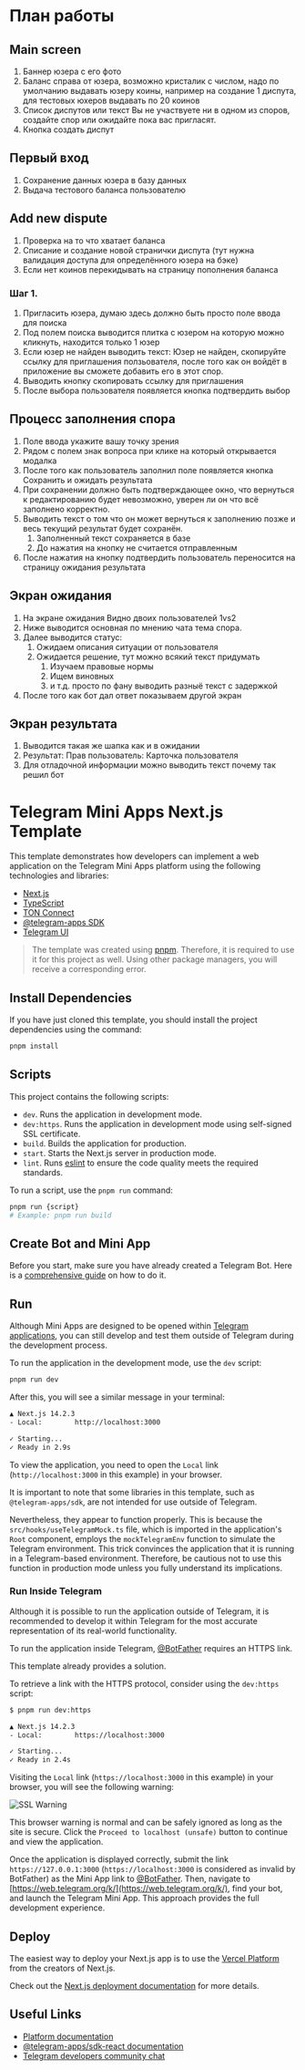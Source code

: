 # План работы
## Main screen
1. Баннер юзера с его фото
2. Баланс справа от юзера, возможно кристалик с числом, надо по умолчанию выдавать юзеру коины, например на создание 1 диспута, для тестовых юхеров выдавать по 20 коинов
3. Список диспутов или текст Вы не участвуете ни в одном из споров, создайте спор или ожидайте пока вас пригласят.
4. Кнопка создать диспут

## Первый вход
1. Сохранение данных юзера в базу данных
2. Выдача тестового баланса пользователю

## Add new dispute
1. Проверка на то что хватает баланса
2. Списание и создание новой странички диспута (тут нужна валидация доступа для определённого юзера на бэке)
3. Если нет коинов перекидывать на страницу пополнения баланса

### Шаг 1.
1. Пригласить юзера, думаю здесь должно быть просто поле ввода для поиска
2. Под полем поиска выводится плитка с юзером на которую можно кликнуть, находится только 1 юзер
3. Если юзер не найден выводить текст: Юзер не найден, скопируйте ссылку для приглашения ползьователя, после того как он войдёт в приложение вы сможете добавить его в этот спор.
4. Выводить кнопку скопировать ссылку для приглашения
5. После выбора пользователя появляется кнопка подтвердить выбор

## Процесс заполнения спора
1. Поле ввода укажите вашу точку зрения 
2. Рядом с полем знак вопроса при клике на который открывается модалка
3. После того как пользователь заполнил поле появляется кнопка Сохранить и ожидать результата
4. При сохранении должно быть подтверждающее окно, что вернуться к редактированию будет невозможно, уверен ли он что всё заполнено корректно.
5. Выводить текст о том что он может вернуться к заполнению позже и весь текущий результат будет сохранён.
   1. Заполненный текст сохраняется в базе
   2. До нажатия на кнопку не считается отправленным
6. После нажатия на кнопку подтвердить пользователь переносится на страницу ожидания результата

## Экран ожидания
1. На экране ожидания Видно двоих пользователей 1vs2
2. Ниже выводится основная по мнению чата тема спора.
3. Далее выводится статус:
   1. Ожидаем описания ситуации от пользователя
   2. Ожидается решение, тут можно всякий текст придумать
      1. Изучаем правовые нормы
      2. Ищем виновных
      3. и т.д. просто по фану выводить разныё текст с задержкой
4. После того как бот дал ответ показываем другой экран

## Экран результата
1. Выводится такая же шапка как и в ожидании
2. Результат: Прав пользователь: Карточка пользователя
3. Для отладочной информации можно выводить текст почему так решил бот

# Telegram Mini Apps Next.js Template

This template demonstrates how developers can implement a web application on the Telegram
Mini Apps platform using the following technologies and libraries:

- [Next.js](https://nextjs.org/)
- [TypeScript](https://www.typescriptlang.org/)
- [TON Connect](https://docs.ton.org/develop/dapps/ton-connect/overview)
- [@telegram-apps SDK](https://docs.telegram-mini-apps.com/packages/telegram-apps-sdk)
- [Telegram UI](https://github.com/Telegram-Mini-Apps/TelegramUI)

> The template was created using [pnpm](https://pnpm.io/). Therefore, it is required to use
> it for this project as well. Using other package managers, you will receive a corresponding error.

## Install Dependencies

If you have just cloned this template, you should install the project dependencies using the
command:

```Bash
pnpm install
```

## Scripts

This project contains the following scripts:

- `dev`. Runs the application in development mode.
- `dev:https`. Runs the application in development mode using self-signed SSL certificate.
- `build`. Builds the application for production.
- `start`. Starts the Next.js server in production mode.
- `lint`. Runs [eslint](https://eslint.org/) to ensure the code quality meets the required
  standards.

To run a script, use the `pnpm run` command:

```Bash
pnpm run {script}
# Example: pnpm run build
```

## Create Bot and Mini App

Before you start, make sure you have already created a Telegram Bot. Here is
a [comprehensive guide](https://docs.telegram-mini-apps.com/platform/creating-new-app) on how to
do it.

## Run

Although Mini Apps are designed to be opened
within [Telegram applications](https://docs.telegram-mini-apps.com/platform/about#supported-applications),
you can still develop and test them outside of Telegram during the development process.

To run the application in the development mode, use the `dev` script:

```bash
pnpm run dev
```

After this, you will see a similar message in your terminal:

```bash
▲ Next.js 14.2.3
- Local:        http://localhost:3000

✓ Starting...
✓ Ready in 2.9s
```

To view the application, you need to open the `Local`
link (`http://localhost:3000` in this example) in your browser.

It is important to note that some libraries in this template, such as `@telegram-apps/sdk`, are not
intended for use outside of Telegram.

Nevertheless, they appear to function properly. This is because the `src/hooks/useTelegramMock.ts`
file, which is imported in the application's `Root` component, employs the `mockTelegramEnv`
function to simulate the Telegram environment. This trick convinces the application that it is
running in a Telegram-based environment. Therefore, be cautious not to use this function in
production mode unless you fully understand its implications.

### Run Inside Telegram

Although it is possible to run the application outside of Telegram, it is recommended to develop it
within Telegram for the most accurate representation of its real-world functionality.

To run the application inside Telegram, [@BotFather](https://t.me/botfather) requires an HTTPS link.

This template already provides a solution.

To retrieve a link with the HTTPS protocol, consider using the `dev:https` script:

```bash
$ pnpm run dev:https

▲ Next.js 14.2.3
- Local:        https://localhost:3000

✓ Starting...
✓ Ready in 2.4s
```

Visiting the `Local` link (`https://localhost:3000` in this example) in your
browser, you will see the following warning:

![SSL Warning](assets/ssl-warning.png)

This browser warning is normal and can be safely ignored as long as the site is secure. Click
the `Proceed to localhost (unsafe)` button to continue and view the application.

Once the application is displayed correctly, submit the
link `https://127.0.0.1:3000` (`https://localhost:3000` is considered as invalid by BotFather) as
the Mini App link to [@BotFather](https://t.me/botfather). Then, navigate
to [https://web.telegram.org/k/](https://web.telegram.org/k/), find your bot, and launch the
Telegram Mini App. This approach provides the full development experience.

## Deploy

The easiest way to deploy your Next.js app is to use
the [Vercel Platform](https://vercel.com/new?utm_medium=default-template&filter=next.js&utm_source=create-next-app&utm_campaign=create-next-app-readme)
from the creators of Next.js.

Check out the [Next.js deployment documentation](https://nextjs.org/docs/deployment) for more
details.

## Useful Links

- [Platform documentation](https://docs.telegram-mini-apps.com/)
- [@telegram-apps/sdk-react documentation](https://docs.telegram-mini-apps.com/packages/telegram-apps-sdk-react)
- [Telegram developers community chat](https://t.me/devs)